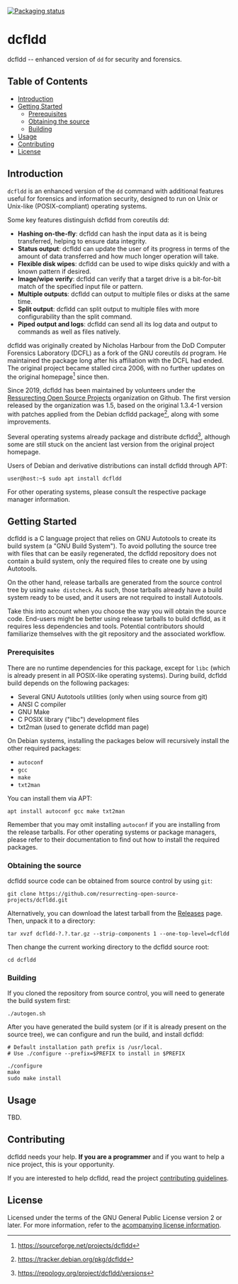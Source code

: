 [![Packaging status](https://repology.org/badge/tiny-repos/dcfldd.svg)](https://repology.org/project/dcfldd/versions)

# dcfldd
dcfldd -- enhanced version of `dd` for security and forensics.

## Table of Contents

- [Introduction](#introduction)
- [Getting Started](#getting-started)
  - [Prerequisites](#prerequisites)
  - [Obtaining the source](#obtaining-the-source)
  - [Building](#building)
- [Usage](#usage)
- [Contributing](#contributing)
- [License](#license)

## Introduction
`dcfldd` is an enhanced version of the `dd` command with additional features
useful for forensics and information security, designed to run on Unix or
Unix-like (POSIX-compliant) operating systems.

Some key features distinguish dcfldd from coreutils dd:

  - **Hashing on-the-fly**: dcfldd can hash the input data as it is being
    transferred, helping to ensure data integrity.
  - **Status output**: dcfldd can update the user of its progress in terms of the
    amount of data transferred and how much longer operation will take.
  - **Flexible disk wipes**: dcfldd can be used to wipe disks quickly and with a
    known pattern if desired.
  - **Image/wipe verify**: dcfldd can verify that a target drive is a bit-for-bit
    match of the specified input file or pattern.
  - **Multiple outputs**: dcfldd can output to multiple files or disks at the same
    time.
  - **Split output**: dcfldd can split output to multiple files with more
    configurability than the split command.
  - **Piped output and logs**: dcfldd can send all its log data and output to
    commands as well as files natively.

dcfldd was originally created by Nicholas Harbour from the DoD Computer Forensics
Laboratory (DCFL) as a fork of the GNU coreutils `dd` program. He maintained
the package long after his affiliation with the DCFL had ended.  The original
project became stalled circa 2006, with no further updates on the original
homepage[^1] since then.

[^1]: https://sourceforge.net/projects/dcfldd

Since 2019, dcfldd has been maintained by volunteers under the [Ressurecting
Open Source Projects](https://github.com/resurrecting-open-source-projects)
organization on Github. The first version released by the organization was 1.5,
based on the original 1.3.4-1 version with patches applied from the Debian
dcfldd package[^2], along with some improvements.

[^2]: https://tracker.debian.org/pkg/dcfldd

Several operating systems already package and distribute dcfldd[^3], although
some are still stuck on the ancient last version from the original project
homepage.

[^3]: https://repology.org/project/dcfldd/versions

Users of Debian and derivative distributions can install dcfldd through APT:

```console
user@host:~$ sudo apt install dcfldd
```

For other operating systems, please consult the respective package manager information.

## Getting Started

dcfldd is a C language project that relies on GNU Autotools to create its
build system (a "GNU Build System"). To avoid polluting the source tree with
files that can be easily regenerated, the dcfldd repository does not contain a
build system, only the required files to create one by using Autotools.

On the other hand, release tarballs are generated from the source control tree
by using `make distcheck`. As such, those tarballs already have a build system
ready to be used, and it users are not required to install Autotools.

Take this into account when you choose the way you will obtain the source code.
End-users might be better using release tarballs to build dcfldd, as it
requires less dependencies and tools. Potential contributors should familiarize
themselves with the git repository and the associated workflow.

### Prerequisites

There are no runtime dependencies for this package, except for `libc` (which is
already present in all POSIX-like operating systems). During build, dcfldd
build depends on the following packages:

- Several GNU Autotools utilities (only when using source from git)
- ANSI C compiler
- GNU Make
- C POSIX library ("libc") development files
- txt2man (used to generate dcfldd man page)

On Debian systems, installing the packages below will recursively install the
other required packages:

- `autoconf`
- `gcc`
- `make`
- `txt2man`

You can install them via APT:

```shell
apt install autoconf gcc make txt2man
```

Remember that you may omit installing `autoconf` if you are installing from the
release tarballs. For other operating systems or package managers, please refer
to their documentation to find out how to install the required packages.

### Obtaining the source

dcfldd source code can be obtained from source control by using `git`:

```shell
git clone https://github.com/resurrecting-open-source-projects/dcfldd.git
```

Alternatively, you can download the latest tarball from the [Releases](https://github.com/resurrecting-open-source-projects/dcfldd/releases) page.
Then, unpack it to a directory:

```shell
tar xvzf dcfldd-?.?.tar.gz --strip-components 1 --one-top-level=dcfldd
```

Then change the current working directory to the dcfldd source root:

```shell
cd dcfldd
```

### Building

If you cloned the repository from source control, you will need to generate the build system first:

```shell
./autogen.sh
```

After you have generated the build system (or if it is already present on the source tree), we can configure and run the build, and install dcfldd:

```shell
# Default installation path prefix is /usr/local.
# Use ./configure --prefix=$PREFIX to install in $PREFIX

./configure
make
sudo make install
```

## Usage
TBD.

## Contributing

dcfldd needs your help. **If you are a programmer** and if you want to help a
nice project, this is your opportunity.

If you are interested to help dcfldd, read the project [contributing guidelines](CONTRIBUTING.md).

## License

Licensed under the terms of the GNU General Public License version 2 or later.
For more information, refer to the [acompanying license information](COPYING).
